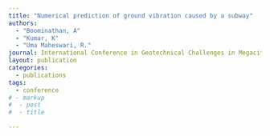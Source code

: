 ```yaml
---
title: "Numerical prediction of ground vibration caused by a subway"
authors: 
  - "Boominathan, A"
  - "Kumar, K"
  - "Uma Maheswari, R."
journal: International Conference in Geotechnical Challenges in Megacities, June 7‑10, Moscow.
layout: publication
categories:
  - publications
tags:
  - conference
# - markup
#  - post
#  - title

---
```

